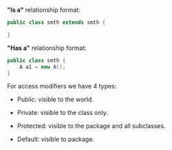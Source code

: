 **"Is a"** relationship format:
```java
public class smth extends smth {

}
```

**"Has a"** relationship format:
```java
public class smth {
    A a1 = new A();
}
```

For access modifiers we have 4 types:
- Public: visible to the world.

- Private: visible to the class only.

- Protected: visible to the package and all subclasses.

- Default: visible to package.